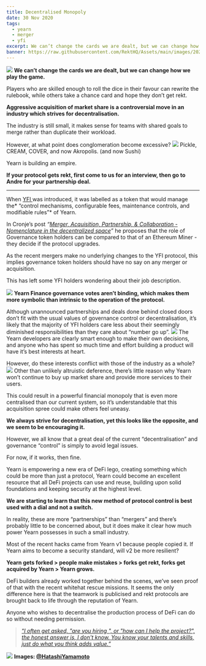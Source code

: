 ```yaml
---
title: Decentralised Monopoly
date: 30 Nov 2020
tags:
  - yearn
  - merger
  - yfi
excerpt: We can’t change the cards we are dealt, but we can change how we play the game. Players who are skilled enough to roll the dice in their favour can rewrite the rulebook, while others take a chance card and hope they don’t get rekt.
banner: https://raw.githubusercontent.com/RektHQ/Assets/main/images/2020/11/header-1.jpg
---
```


![](https://raw.githubusercontent.com/RektHQ/Assets/main/images/2020/11/header-1.jpg)
**We can’t change the cards we are dealt, but we can change how we play the game.**

Players who are skilled enough to roll the dice in their favour can rewrite the rulebook, while others take a chance card and hope they don’t get rekt.

**Aggressive acquisition of market share is a controversial move in an industry which strives for decentralisation.**

The industry is still small, it makes sense for teams with shared goals to merge rather than duplicate their workload.

However, at what point does conglomeration become excessive?
![](https://lh6.googleusercontent.com/ZUOulNiXEuI-pKGsUCBU0FVFzDXPcEvYSRUzgQ_51cQZO8AfyqqyKjECwSqGtQyeUBBQHqna07mqaBOprODmtP6EneCODrcqecFzgounlUpBI2apdk2OmXUedsLBOK88NsH0_QcG)
Pickle, CREAM, COVER, and now Akropolis. (and now Sushi)

Yearn is building an empire.

**If your protocol gets rekt, first come to us for an interview, then go to Andre for your partnership deal.**

---

When [YFI ](https://medium.com/iearn/yfi-df84573db81)was introduced, it was labelled as a token that would manage the* “control mechanisms, configurable fees, maintenance controls, and modifiable rules”* of Yearn.

In Cronje’s post _“_[_Merger, Acquisition, Partnership, & Collaboration - Nomenclature in the decentralized space_](https://andrecronje.medium.com/merger-acquisition-partnership-collaboration-nomenclature-in-the-decentralized-space-ca24370d6f27)_”_ he proposes that the role of Governance token holders can be compared to that of an Ethereum Miner - they decide if the protocol upgrades.

As the recent mergers make no underlying changes to the YFI protocol, this implies governance token holders should have no say on any merger or acquisition.

This has left some YFI holders wondering about their job description.

![](https://lh5.googleusercontent.com/vSoh2WFFkPYvryg7g_GEfLg8W5bYSpXdIpCqRPzbzWcicbpW_szsw-_CUFwK8cxhtrxVm-8hG3fRICK3ZNTJnP-2hoHim9pfl6sMqGjGqA6kMCGJ1PdFA911iqUncVjtN1Znbi0Q)
**Yearn Finance governance votes aren’t binding, which makes them more symbolic than intrinsic to the operation of the protocol.**

Although unannounced partnerships and deals done behind closed doors don’t fit with the usual values of governance control or decentralisation, it’s likely that the majority of YFI holders care less about their seemingly diminished responsibilities than they care about “number go up”.
![](https://lh6.googleusercontent.com/9l8edyDa4dWPzASRV8bQrhQdYBtYLMZ9em7URBPzWqGnMrCwq8cyz60aYa_gnPqlh5R45TKNMAUFZL8xLxsbePUTA9wO9JupFXV0qdNAUqCjOz5-5pMsx68gz-GNq0U6QIpqIZsw)
The Yearn developers are clearly smart enough to make their own decisions, and anyone who has spent so much time and effort building a product will have it’s best interests at heart.

However, do these interests conflict with those of the industry as a whole?
![](https://lh4.googleusercontent.com/nWBmS7tnCZp5Gf1wnHBpMPs3L74BsZdWvv8VqQkBHUbmMe0PGTFirdfCdPKCa5TMwtL1SrkMlXMgywkCzaCmPBi3IX-SLDSP-rDLtg8RrLC2WgCNDBqCpyXsTVvEzuQbT1mvXTxr)
Other than unlikely altruistic deference, there’s little reason why Yearn won’t continue to buy up market share and provide more services to their users.

This could result in a powerful financial monopoly that is even more centralised than our current system, so it’s understandable that this acquisition spree could make others feel uneasy.

**We always strive for decentralisation, yet this looks like the opposite, and we seem to be encouraging it.**

However, we all know that a great deal of the current “decentralisation” and governance “control” is simply to avoid legal issues.

For now, if it works, then fine.

Yearn is empowering a new era of DeFi lego, creating something which could be more than just a protocol, Yearn could become an excellent resource that all DeFi projects can use and reuse, building upon solid foundations and keeping security at the highest level.

**We are starting to learn that this new method of protocol control is best used with a dial and not a switch.**

In reality, these are more “partnerships” than “mergers” and there’s probably little to be concerned about, but it does make it clear how much power Yearn possesses in such a small industry.

Most of the recent hacks came from Yearn v1 because people copied it. If Yearn aims to become a security standard, will v2 be more resilient?

**Yearn gets forked > people make mistakes > forks get rekt, forks get acquired by Yearn > Yearn grows.**

DeFi builders already worked together behind the scenes, we’ve seen proof of that with the recent whitehat rescue missions. It seems the only difference here is that the teamwork is publicised and rekt protocols are brought back to life through the reputation of Yearn.

Anyone who wishes to decentralise the production process of DeFi can do so without needing permission.

> [“_I often get asked, "are you hiring <role>", or "how can I help the project?", the honest answer is, I don't know. You know your talents and skills, just do what you think adds value.”_](https://twitter.com/AndreCronjeTech/status/1333416313734225922?s=20)

![](https://lh4.googleusercontent.com/i8jfGCFWuBT_yvP7GxMSK-azmFu709i6qfUQEZsSc-tilv79BUcLlMhzar6swKV3B0ovVdPiqxBA1G5Ezd1ONojo4of3qVNjMBMzcFNqLlSp0uO72EEo2JPXBq8o0fJyQdvWEX4D)
**Images: [@HatashiYamamoto](https://twitter.com/HatashiYamatomo)**
